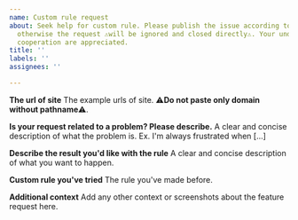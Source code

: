 ```yaml
---
name: Custom rule request
about: Seek help for custom rule. Please publish the issue according to the guidelines,
  otherwise the request ⚠will be ignored and closed directly⚠. Your understanding and
  cooperation are appreciated.
title: ''
labels: ''
assignees: ''

---
```


**The url of site**
The example urls of site. ⚠**Do not paste only domain without pathname**⚠.

**Is your request related to a problem? Please describe.**
A clear and concise description of what the problem is. Ex. I'm always frustrated when [...]

**Describe the result you'd like with the rule**
A clear and concise description of what you want to happen.

**Custom rule you've tried**
The rule you've made before.

**Additional context**
Add any other context or screenshots about the feature request here.
